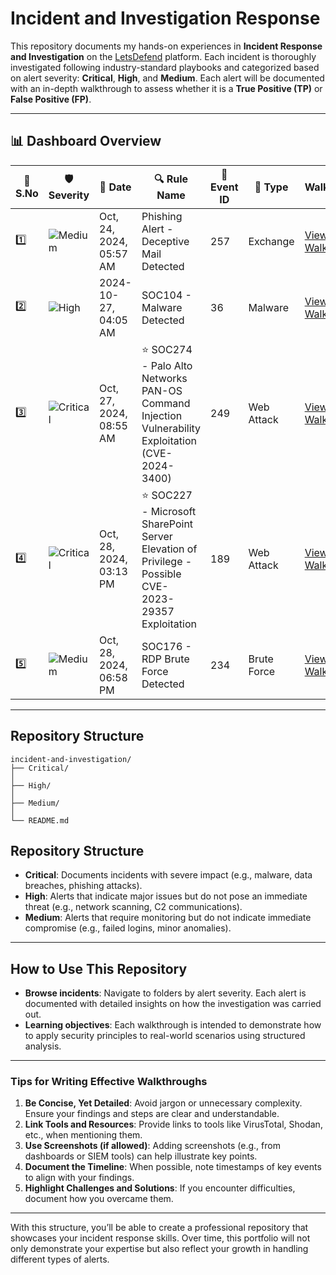 # Incident and Investigation Response

This repository documents my hands-on experiences in **Incident Response and Investigation** on the [LetsDefend](https://letsdefend.io/) platform. Each incident is thoroughly investigated following industry-standard playbooks and categorized based on alert severity: **Critical**, **High**, and **Medium**. Each alert will be documented with an in-depth walkthrough to assess whether it is a **True Positive (TP)** or **False Positive (FP)**.

---
## 📊 Dashboard Overview

| 🔢 **S.No** | 🛡️ **Severity** | 📅 **Date**    | 🔍 **Rule Name**                  | 📄 **Event ID** | 📝 **Type**       | 🔗 **Walkthrough Link**       |
|-------------|----------------|---------------|-----------------------------------|----------------|------------------|-------------------------------|
| 1️⃣         | ![Medium](https://img.shields.io/badge/Medium-yellow) | Oct, 24, 2024, 05:57 AM  | Phishing Alert - Deceptive Mail Detected | 257       | Exchange         | [View Walkthrough](https://github.com/maheavula/Incident-Investigation-Response/blob/main/Medium/SOC282%20-%20Phishing%20Alert%20-%20Deceptive%20Mail%20Detected.md) |  
| 2️⃣         | ![High](https://img.shields.io/badge/High-red)     | 2024-10-27, 04:05 AM | SOC104 - Malware Detected | 36             | Malware          | [View Walkthrough](https://github.com/maheavula/Incident-Investigation-Response/blob/main/High/SOC104%20-%20Malware%20Detected.md) |  
| 3️⃣         | ![Critical](https://img.shields.io/badge/Critical-darkred) | Oct, 27, 2024, 08:55 AM | ⭐ SOC274 - Palo Alto Networks PAN-OS Command Injection Vulnerability Exploitation (CVE-2024-3400) | 249 | Web Attack      | [View Walkthrough](https://github.com/maheavula/Incident-Investigation-Response/tree/main/Critical) |  
| 4️⃣         | ![Critical](https://img.shields.io/badge/Critical-darkred) | Oct, 28, 2024, 03:13 PM | ⭐ SOC227 - Microsoft SharePoint Server Elevation of Privilege - Possible CVE-2023-29357 Exploitation | 189 | Web Attack      | [View Walkthrough](https://github.com/maheavula/Incident-Investigation-Response/blob/main/Critical/SOC227%20-%20Microsoft%20SharePoint%20Server%20Elevation%20of%20Privilege%20-%20Possible%20CVE-2023-29357%20Exploitation.md) |  
| 5️⃣         | ![Medium](https://img.shields.io/badge/Medium-yellow) | Oct, 28, 2024, 06:58 PM  | SOC176 - RDP Brute Force Detected | 234       | Brute Force      | [View Walkthrough](https://github.com/maheavula/Incident-Investigation-Response/blob/main/Medium/SOC176%20-%20RDP%20Brute%20Force%20Detected.md) |  


---


## Repository Structure

```plaintext
incident-and-investigation/
├── Critical/
│   
├── High/
│  
├── Medium/
│ 
└── README.md
```
## Repository Structure

- **Critical**: Documents incidents with severe impact (e.g., malware, data breaches, phishing attacks).  
- **High**: Alerts that indicate major issues but do not pose an immediate threat (e.g., network scanning, C2 communications).  
- **Medium**: Alerts that require monitoring but do not indicate immediate compromise (e.g., failed logins, minor anomalies).

---

## How to Use This Repository

- **Browse incidents**: Navigate to folders by alert severity. Each alert is documented with detailed insights on how the investigation was carried out.
- **Learning objectives**: Each walkthrough is intended to demonstrate how to apply security principles to real-world scenarios using structured analysis.



---

### **Tips for Writing Effective Walkthroughs**

1. **Be Concise, Yet Detailed**: Avoid jargon or unnecessary complexity. Ensure your findings and steps are clear and understandable.  
2. **Link Tools and Resources**: Provide links to tools like VirusTotal, Shodan, etc., when mentioning them.  
3. **Use Screenshots (if allowed)**: Adding screenshots (e.g., from dashboards or SIEM tools) can help illustrate key points.  
4. **Document the Timeline**: When possible, note timestamps of key events to align with your findings.  
5. **Highlight Challenges and Solutions**: If you encounter difficulties, document how you overcame them.

---


With this structure, you’ll be able to create a professional repository that showcases your incident response skills. Over time, this portfolio will not only demonstrate your expertise but also reflect your growth in handling different types of alerts.

